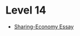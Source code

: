 # Level 14
+ [Sharing-Economy Essay][SHARING-ECONOMY_ESSAY]

[SHARING-ECONOMY_ESSAY]: ./Sharing-Economy_Essay.md
